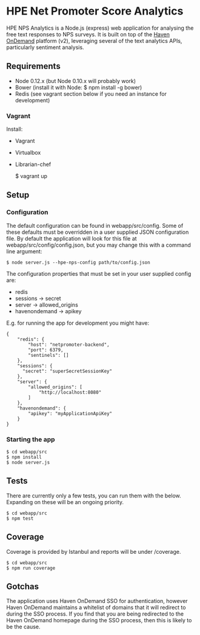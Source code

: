 HPE Net Promoter Score Analytics
==============================

HPE NPS Analytics is a Node.js (express) web application for analysing the free text responses to NPS surveys.  It is built on top of the [Haven OnDemand](https://www.havenondemand.com) platform (v2), leveraging several of the text analytics APIs, particularly sentiment analysis.


Requirements
------------

- Node 0.12.x (but Node 0.10.x will probably work)
- Bower (install it with Node: $ npm install -g bower)
- Redis (see vagrant section below if you need an instance for development)

### Vagrant

Install:
- Vagrant
- Virtualbox
- Librarian-chef


    $ vagrant up

Setup
-----

### Configuration
The default configuration can be found in webapp/src/config.  Some of these defaults must be overridden in a user supplied JSON configuration file.  By default the application will look for this file at webapp/src/config/config.json, but you may change this with a command line argument:

    $ node server.js --hpe-nps-config path/to/config.json

The configuration properties that must be set in your user supplied config are:
- redis
- sessions -> secret
- server -> allowed_origins
- havenondemand -> apikey

E.g. for running the app for development you might have:

    {
        "redis": {
            "host": "netpromoter-backend",
            "port": 6379,
            "sentinels": []
        },
        "sessions": {
          "secret": "superSecretSessionKey"
        },
        "server": {
            "allowed_origins": [
                "http://localhost:8080"
            ]
        },
        "havenondemand": {
            "apikey": "myApplicationApiKey"
        }
    }

### Starting the app
    $ cd webapp/src
    $ npm install
    $ node server.js

Tests
-----
There are currently only a few tests, you can run them with the below.  Expanding on these will be an ongoing priority.

    $ cd webapp/src
    $ npm test


Coverage
--------
Coverage is provided by Istanbul and reports will be under /coverage.

    $ cd webapp/src
    $ npm run coverage

Gotchas
-------
The application uses Haven OnDemand SSO for authentication, however Haven OnDemand maintains a whitelist of domains that it will redirect to during the SSO process.  If you find that you are being redirected to the Haven OnDemand homepage during the SSO process, then this is likely to be the cause.

